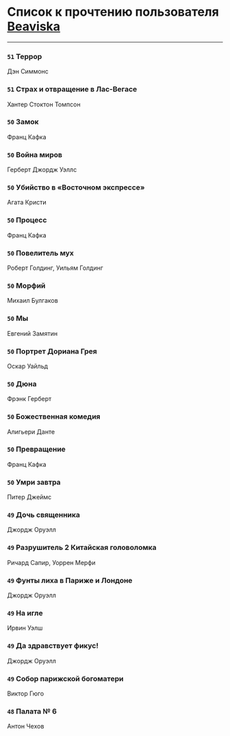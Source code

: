 # Список к прочтению пользователя [Beaviska](https://www.facebook.com/app_scoped_user_id/10202544960024508/)
---

### `51` Террор
Дэн Симмонс

### `51` Страх и отвращение в Лас-Вегасе
Хантер Стоктон Томпсон

### `50` Замок
Франц Кафка

### `50` Война миров
Герберт Джордж Уэллс

### `50` Убийство в «Восточном экспрессе»
Агата Кристи

### `50` Процесс
Франц Кафка

### `50` Повелитель мух
Роберт Голдинг, Уильям Голдинг

### `50` Морфий
Михаил Булгаков

### `50` Мы
Евгений Замятин

### `50` Портрет Дориана Грея
Оскар Уайльд

### `50` Дюна
Фрэнк Герберт

### `50` Божественная комедия
Алигьери Данте

### `50` Превращение
Франц Кафка

### `50` Умри завтра
Питер Джеймс

### `49` Дочь священника
Джордж Оруэлл

### `49` Разрушитель 2 Китайская головоломка
Ричард Сапир, Уоррен Мерфи

### `49` Фунты лиха в Париже и Лондоне
Джордж Оруэлл

### `49` На игле
Ирвин Уэлш

### `49` Да здравствует фикус!
Джордж Оруэлл

### `49` Собор парижской богоматери
Виктор Гюго

### `48` Палата № 6
Антон Чехов


